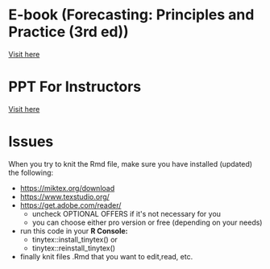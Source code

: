 # E-book (Forecasting: Principles and Practice (3rd ed))

[Visit here](https://otexts.com/fpp3/)


# PPT For Instructors

[Visit here](https://github.com/dsciencelabs/Forcasting/)


# Issues 

When you try to knit the Rmd file, make sure you have installed (updated) the following: 

* https://miktex.org/download
* https://www.texstudio.org/
* https://get.adobe.com/reader/
  * uncheck OPTIONAL OFFERS if it's not necessary for you 
  * you can choose either pro version or free (depending on your needs)
* run this code in your **R Console:** 
  * tinytex::install_tinytex() or 
  * tinytex::reinstall_tinytex() 
* finally knit files .Rmd that you want to edit,read, etc.


